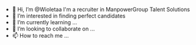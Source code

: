 - 👋 Hi, I’m @Wioletaa I'm a recruiter in ManpowerGroup Talent Solutions
- 👀 I’m interested in finding perfect candidates
- 🌱 I’m currently learning ...
- 💞️ I’m looking to collaborate on ...
- 📫 How to reach me ...

<!---
Wioletaa/Wioletaa is a ✨ special ✨ repository because its `README.md` (this file) appears on your GitHub profile.
You can click the Preview link to take a look at your changes.
--->
